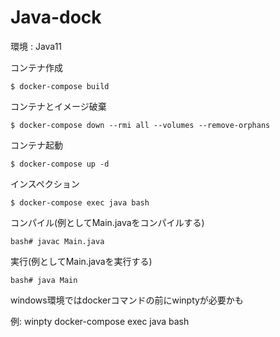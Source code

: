 # Java-dock

環境 : Java11

コンテナ作成

```
$ docker-compose build
```

コンテナとイメージ破棄

```
$ docker-compose down --rmi all --volumes --remove-orphans
```

コンテナ起動

```
$ docker-compose up -d
```

インスペクション

```
$ docker-compose exec java bash
```

コンパイル(例としてMain.javaをコンパイルする)

```
bash# javac Main.java
```

実行(例としてMain.javaを実行する)

```
bash# java Main
```

windows環境ではdockerコマンドの前にwinptyが必要かも

例: winpty docker-compose exec java bash
